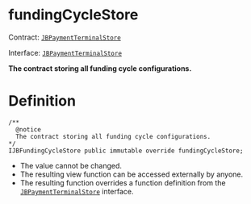 # fundingCycleStore

Contract: [`JBPaymentTerminalStore`](/protocol/api/contracts/jbpaymentterminalstore/README.md)​‌

Interface: [`JBPaymentTerminalStore`](/protocol/api/interfaces/ijbpaymentterminalstore.md)

**The contract storing all funding cycle configurations.**

# Definition

```solidity
/** 
  @notice 
  The contract storing all funding cycle configurations.
*/
IJBFundingCycleStore public immutable override fundingCycleStore;
```

* The value cannot be changed.
* The resulting view function can be accessed externally by anyone.
* The resulting function overrides a function definition from the [`JBPaymentTerminalStore`](/protocol/api/interfaces/ijbpaymentterminalstore.md) interface.
